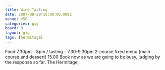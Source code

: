 ```yaml
---
title: Wine Tasting
date: 2007-08-28T18:00:00.000Z
venue: v58
categories: gig
board: 8
layout: gig
tags: [hermitage]
---
```

Food 7.30pm - 8pm / tasting - 7.30-9.30pm                                                             2-course fixed menu  (main course and dessert) 15.00  Book now as we are going to be busy, judging by the response so far.  The Hermitage,